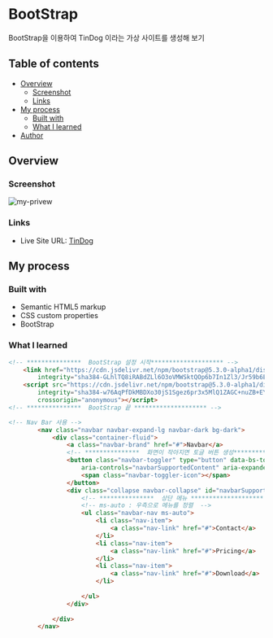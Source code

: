 # BootStrap

BootStrap을 이용하여 TinDog 이라는 가상 사이트를 생성해 보기 

## Table of contents

- [Overview](#overview)
  - [Screenshot](#screenshot)
  - [Links](#links)
- [My process](#my-process)
  - [Built with](#built-with)
  - [What I learned](#what-i-learned)
- [Author](#author)


## Overview

### Screenshot

![my-privew](https://user-images.githubusercontent.com/14327580/216262354-ced24d9f-9c74-4f0b-bfb8-3beadfd632e7.png)


### Links

- Live Site URL: [TinDog]()

## My process

### Built with

- Semantic HTML5 markup
- CSS custom properties
- BootStrap 


### What I learned

```html
<!-- ***************  BootStrap 설정 시작******************** -->
    <link href="https://cdn.jsdelivr.net/npm/bootstrap@5.3.0-alpha1/dist/css/bootstrap.min.css" rel="stylesheet"
        integrity="sha384-GLhlTQ8iRABdZLl6O3oVMWSktQOp6b7In1Zl3/Jr59b6EGGoI1aFkw7cmDA6j6gD" crossorigin="anonymous">
    <script src="https://cdn.jsdelivr.net/npm/bootstrap@5.3.0-alpha1/dist/js/bootstrap.bundle.min.js"
        integrity="sha384-w76AqPfDkMBDXo30jS1Sgez6pr3x5MlQ1ZAGC+nuZB+EYdgRZgiwxhTBTkF7CXvN"
        crossorigin="anonymous"></script>
<!-- ***************  BootStrap 끝 ******************** -->

<!-- Nav Bar 사용 -->
        <nav class="navbar navbar-expand-lg navbar-dark bg-dark">
            <div class="container-fluid">
                <a class="navbar-brand" href="#">Navbar</a>
                <!-- ***************  화면이 작아지면 토글 버튼 생성******************** -->
                <button class="navbar-toggler" type="button" data-bs-toggle="collapse" data-bs-target="#navbarSupportedContent"
                    aria-controls="navbarSupportedContent" aria-expanded="false" aria-label="Toggle navigation">
                    <span class="navbar-toggler-icon"></span>
                </button>
                <div class="collapse navbar-collapse" id="navbarSupportedContent">
                    <!-- ***************  상단 메뉴 ******************** -->
                    <!-- ms-auto : 우측으로 메뉴를 정렬  -->
                    <ul class="navbar-nav ms-auto">
                        <li class="nav-item">
                            <a class="nav-link" href="#">Contact</a>
                        </li>
                        <li class="nav-item">
                            <a class="nav-link" href="#">Pricing</a>
                        </li>
                        <li class="nav-item">
                            <a class="nav-link" href="#">Download</a>
                        </li>
    
                    </ul>
                </div>
                
            </div>
        </nav>

```
